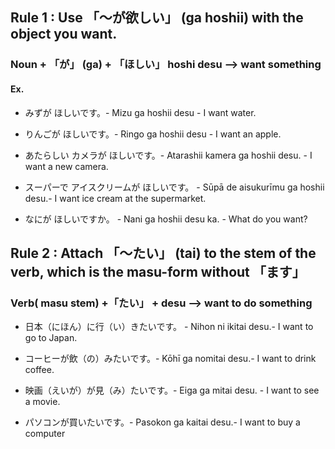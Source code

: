 ## Rule 1 : Use 「〜が欲しい」 (ga hoshii) with the object you want.

### Noun + 「が」 (ga) + 「ほしい」 hoshi desu --> want something

#### Ex.

- みずが ほしいです。- Mizu ga hoshii desu - I want water.
- りんごが ほしいです。- Ringo ga hoshii desu - I want an apple.

- あたらしい カメラが ほしいです。- Atarashii kamera ga hoshii desu. - I want a new camera.

- スーパーで アイスクリームが ほしいです。 - Sūpā de aisukurīmu ga hoshii desu.- I want ice cream at the supermarket.

- なにが ほしいですか。 - Nani ga hoshii desu ka. - What do you want?

## Rule 2 : Attach 「〜たい」 (tai) to the stem of the verb, which is the masu-form without 「ます」

### Verb( masu stem) +「たい」 + desu --> want to do something

- 日本（にほん）に行（い）きたいです。 - Nihon ni ikitai desu.- I want to go to Japan.

- コーヒーが飲（の）みたいです。- Kōhī ga nomitai desu.- I want to drink coffee.

- 映画（えいが）が見（み）たいです。- Eiga ga mitai desu. - I want to see a movie.

- パソコンが買いたいです。- Pasokon ga kaitai desu.- I want to buy a computer
